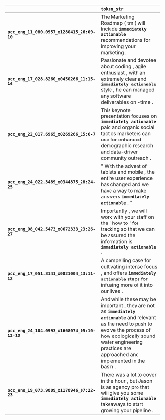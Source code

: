 |                                                | `token_str`                                                                                                                                                                                                                                  |
|:-----------------------------------------------|:---------------------------------------------------------------------------------------------------------------------------------------------------------------------------------------------------------------------------------------------|
| **`pcc_eng_11_080.0957_x1280415_26:09-10`**    | The Marketing Roadmap ( tm ) will include __``immediately actionable``__ recommendations for improving your marketing .                                                                                                                      |
| **`pcc_eng_17_028.8260_x0450266_11:15-16`**    | Passionate and devotee about coding , agile enthusiast , with an extremely clear and __``immediately actionable``__ style , he can managed any software deliverables on -time .                                                              |
| **`pcc_eng_22_017.6965_x0269266_15:6-7`**      | This keynote presentation focuses on __``immediately actionable``__ paid and organic social tactics marketers can use for enhanced demographic research and data-driven community outreach .                                                 |
| **`pcc_eng_24_022.3489_x0344875_28:24-25`**    | " With the advent of tablets and mobile , the entire user experience has changed and we have a way to make answers __``immediately actionable``__ . "                                                                                        |
| **`pcc_eng_08_042.5473_x0672333_23:26-27`**    | Importantly , we will work with your staff on the ' how to ' for tracking so that we can be assured the information is __``immediately actionable``__ .                                                                                      |
| **`pcc_eng_17_051.8141_x0821004_13:11-12`**    | A compelling case for cultivating intense focus , and offers __``immediately actionable``__ steps for infusing more of it into our lives .                                                                                                   |
| **`pcc_eng_24_104.0993_x1668074_05:10-12-13`** | And while these may be important , they are not as __``immediately actionable``__ and relevant as the need to push to evolve the process of how ecologically sound water engineering practices are approached and implemented in the basin . |
| **`pcc_eng_19_073.9809_x1178946_07:22-23`**    | There was a lot to cover in the hour , but Jason is an agency pro that will give you some __``immediately actionable``__ takeaways to start growing your pipeline .                                                                          |